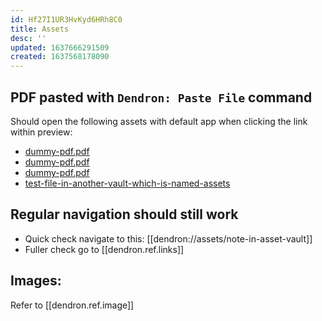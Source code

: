 ```yaml
---
id: Hf27I1UR3HvKyd6HRh8C0
title: Assets
desc: ''
updated: 1637666291509
created: 1637568178090
---
```


## PDF pasted with `Dendron: Paste File` command
 Should open the following assets with default app when clicking the link within preview:
* [dummy-pdf.pdf](assets/dummy-pdf.pdf) 
* [dummy-pdf.pdf](./assets/dummy-pdf.pdf) 
* [dummy-pdf.pdf](/assets/dummy-pdf.pdf) 
* [test-file-in-another-vault-which-is-named-assets](dendron://assets/assets/assets/test-file-in-asset-vault.md)

## Regular navigation should still work
* Quick check navigate to this: [[dendron://assets/note-in-asset-vault]]
* Fuller check go to [[dendron.ref.links]]

## Images:
Refer to [[dendron.ref.image]]
